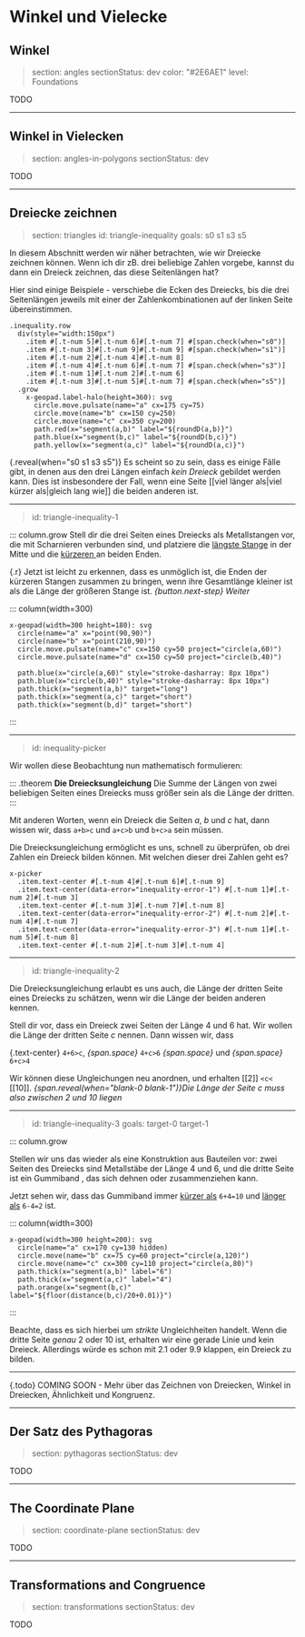 # Winkel und Vielecke

## Winkel

> section: angles
> sectionStatus: dev
> color: "#2E6AE1"
> level: Foundations

TODO

---

## Winkel in Vielecken

> section: angles-in-polygons
> sectionStatus: dev

TODO

---

## Dreiecke zeichnen

> section: triangles
> id: triangle-inequality
> goals: s0 s1 s3 s5

In diesem Abschnitt werden wir näher betrachten, wie wir Dreiecke zeichnen können. Wenn ich dir zB. drei beliebige Zahlen vorgebe, kannst
du dann ein Dreieck zeichnen, das diese Seitenlängen hat?

Hier sind einige Beispiele - verschiebe die Ecken des Dreiecks, bis die drei
Seitenlängen jeweils mit einer der Zahlenkombinationen auf der linken Seite übereinstimmen.

    .inequality.row
      div(style="width:150px")
        .item #[.t-num 5]#[.t-num 6]#[.t-num 7] #[span.check(when="s0")]
        .item #[.t-num 3]#[.t-num 9]#[.t-num 9] #[span.check(when="s1")]
        .item #[.t-num 2]#[.t-num 4]#[.t-num 8]
        .item #[.t-num 4]#[.t-num 6]#[.t-num 7] #[span.check(when="s3")]
        .item #[.t-num 1]#[.t-num 2]#[.t-num 6]
        .item #[.t-num 3]#[.t-num 5]#[.t-num 7] #[span.check(when="s5")]
      .grow
        x-geopad.label-halo(height=360): svg
          circle.move.pulsate(name="a" cx=175 cy=75)
          circle.move(name="b" cx=150 cy=250)
          circle.move(name="c" cx=350 cy=200)
          path.red(x="segment(a,b)" label="${roundD(a,b)}")
          path.blue(x="segment(b,c)" label="${roundD(b,c)}")
          path.yellow(x="segment(a,c)" label="${roundD(a,c)}")

{.reveal(when="s0 s1 s3 s5")} Es scheint so zu sein, dass es einige Fälle gibt, in denen aus den drei
Längen einfach _kein Dreieck_ gebildet werden kann. Dies ist insbesondere der Fall, wenn eine Seite
[[viel länger als|viel kürzer als|gleich lang wie]] die beiden anderen ist.

---
> id: triangle-inequality-1

::: column.grow
Stell dir die drei Seiten eines Dreiecks als Metallstangen vor, die mit Scharnieren verbunden sind, und
platziere die [längste Stange](target:long) in der Mitte und die [kürzeren
](target:short) an beiden Enden.

{.r} Jetzt ist leicht zu erkennen, dass es unmöglich ist, die Enden der
kürzeren Stangen zusammen zu bringen, wenn ihre Gesamtlänge kleiner ist als die Länge der größeren Stange ist.
_{button.next-step} Weiter_

::: column(width=300)

    x-geopad(width=300 height=180): svg
      circle(name="a" x="point(90,90)")
      circle(name="b" x="point(210,90)")
      circle.move.pulsate(name="c" cx=150 cy=50 project="circle(a,60)")
      circle.move.pulsate(name="d" cx=150 cy=50 project="circle(b,40)")

      path.blue(x="circle(a,60)" style="stroke-dasharray: 8px 10px")
      path.blue(x="circle(b,40)" style="stroke-dasharray: 8px 10px")
      path.thick(x="segment(a,b)" target="long")
      path.thick(x="segment(a,c)" target="short")
      path.thick(x="segment(b,d)" target="short")

:::

---
> id: inequality-picker

Wir wollen diese Beobachtung nun mathematisch formulieren:

::: .theorem
__Die Dreiecksungleichung__
Die Summe der Längen von zwei beliebigen Seiten eines Dreiecks muss größer sein als die
Länge der dritten.
:::

Mit anderen Worten, wenn ein Dreieck die Seiten _a_, _b_ und _c_ hat, dann wissen wir, dass
`a+b>c` und `a+c>b` und `b+c>a` sein müssen.

Die Dreiecksungleichung ermöglicht es uns, schnell zu überprüfen, ob drei Zahlen ein
Dreieck bilden können. Mit welchen dieser drei Zahlen geht es?

    x-picker
      .item.text-center #[.t-num 4]#[.t-num 6]#[.t-num 9]
      .item.text-center(data-error="inequality-error-1") #[.t-num 1]#[.t-num 2]#[.t-num 3]
      .item.text-center #[.t-num 3]#[.t-num 7]#[.t-num 8]
      .item.text-center(data-error="inequality-error-2") #[.t-num 2]#[.t-num 4]#[.t-num 7]
      .item.text-center(data-error="inequality-error-3") #[.t-num 1]#[.t-num 5]#[.t-num 8]
      .item.text-center #[.t-num 2]#[.t-num 3]#[.t-num 4]

---
> id: triangle-inequality-2

Die Dreiecksungleichung erlaubt es uns auch, die Länge der dritten Seite
eines Dreiecks zu schätzen, wenn wir die Länge der beiden anderen kennen.

Stell dir vor, dass ein Dreieck zwei Seiten der Länge 4 und 6 hat. Wir wollen die Länge der dritten
Seite _c_ nennen. Dann wissen wir, dass

{.text-center} `4+6>c`, _{span.space}_ `4+c>6` _{span.space}_ und _{span.space}_ `6+c>4`

Wir können diese Ungleichungen neu anordnen, und erhalten [[2]] `<c<` [[10]].
_{span.reveal(when="blank-0 blank-1")}Die Länge der Seite *c* muss also zwischen 2 und 10 liegen_

---
> id: triangle-inequality-3
> goals: target-0 target-1

::: column.grow

Stellen wir uns das wieder als eine Konstruktion aus Bauteilen vor: zwei Seiten des
Dreiecks sind Metallstäbe der Länge 4 und 6, und die dritte Seite ist ein Gummiband
, das sich dehnen oder zusammenziehen kann.

Jetzt sehen wir, dass das Gummiband immer [kürzer als](action:hover(50,127,250,127,0))
`6+4=10` und [länger als](action:hover(90,45,125,65,1)) `6-4=2` ist.

::: column(width=300)

    x-geopad(width=300 height=200): svg
      circle(name="a" cx=170 cy=130 hidden)
      circle.move(name="b" cx=75 cy=60 project="circle(a,120)")
      circle.move(name="c" cx=300 cy=110 project="circle(a,80)")
      path.thick(x="segment(a,b)" label="6")
      path.thick(x="segment(a,c)" label="4")
      path.orange(x="segment(b,c)" label="${floor(distance(b,c)/20+0.01)}")

:::

Beachte, dass es sich hierbei um _strikte_ Ungleichheiten handelt. Wenn die dritte Seite _genau_ 2 oder
10 ist, erhalten wir eine gerade Linie und kein Dreieck. Allerdings würde es schon mit 2.1 oder 9.9
klappen, ein Dreieck zu bilden.

---

{.todo} COMING SOON - Mehr über das Zeichnen von Dreiecken, Winkel in Dreiecken,
Ähnlichkeit und Kongruenz.

---

## Der Satz des Pythagoras

> section: pythagoras
> sectionStatus: dev

TODO

---

## The Coordinate Plane

> section: coordinate-plane
> sectionStatus: dev

TODO

---

## Transformations and Congruence

> section: transformations
> sectionStatus: dev

TODO
